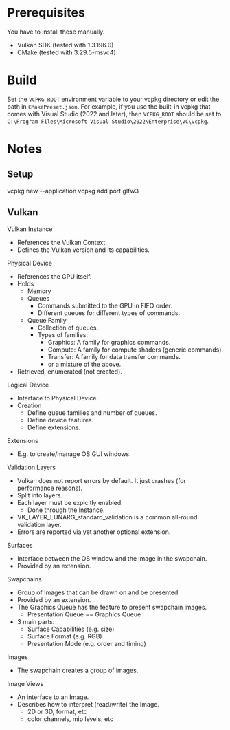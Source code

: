# Prerequisites

You have to install these manually.

- Vulkan SDK (tested with 1.3.196.0)
- CMake (tested with 3.29.5-msvc4)

# Build

Set the `VCPKG_ROOT` environment variable to your vcpkg directory or edit the path in `CMakePreset.json`.
For example, if you use the built-in vcpkg that comes with Visual Studio (2022 and later),
then `VCPKG_ROOT` should be set to `C:\Program Files\Microsoft Visual Studio\2022\Enterprise\VC\vcpkg`.

# Notes

## Setup

vcpkg new --application
vcpkg add port glfw3

## Vulkan

Vulkan Instance
- References the Vulkan Context.
- Defines the Vulkan version and its capabilities.

Physical Device
- References the GPU itself.
- Holds
  - Memory
  - Queues
    - Commands submitted to the GPU in FIFO order.
    - Different queues for different types of commands.
  - Queue Family
    - Collection of queues.
    - Types of families:
      - Graphics: A family for graphics commands.
      - Compute: A family for compute shaders (generic commands).
      - Transfer: A family for data transfer commands.
      - or a mixture of the above.
- Retrieved, enumerated (not created).

Logical Device
- Interface to Physical Device.
- Creation
  - Define queue families and number of queues.
  - Define device features.
  - Define extensions.

Extensions
- E.g. to create/manage OS GUI windows.

Validation Layers
- Vulkan does not report errors by default. It just crashes (for performance reasons).
- Split into layers.
- Each layer must be explcitly enabled.
  - Done through the Instance.
- VK_LAYER_LUNARG_standard_validation is a common all-round validation layer.
- Errors are reported via yet another optional extension.

Surfaces
- Interface between the OS window and the image in the swapchain.
- Provided by an extension.

Swapchains
- Group of Images that can be drawn on and be presented.
- Provided by an extension.
- The Graphics Queue has the feature to present swapchain images.
  - Presentation Queue == Graphics Queue
- 3 main parts:
  - Surface Capabilities (e.g. size)
  - Surface Format (e.g. RGB)
  - Presentation Mode (e.g. order and timing)

Images
- The swapchain creates a group of images.

Image Views
- An interface to an Image.
- Describes how to interpret (read/write) the Image.
  - 2D or 3D, format, etc
  - color channels, mip levels, etc
